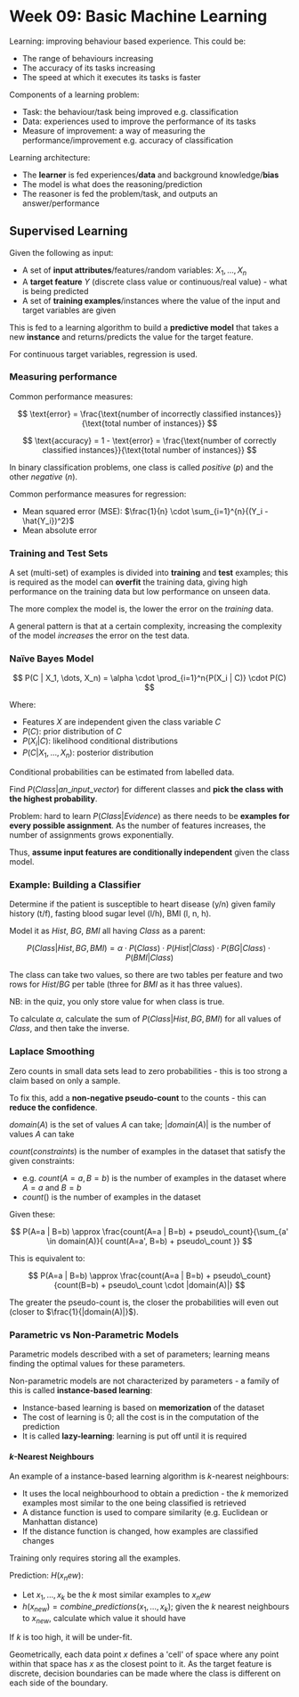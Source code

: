 # Week 09: Basic Machine Learning

Learning: improving behaviour based experience. This could be:

- The range of behaviours increasing
- The accuracy of its tasks increasing
- The speed at which it executes its tasks is faster

Components of a learning problem:

- Task: the behaviour/task being improved e.g. classification
- Data: experiences used to improve the performance of its tasks
- Measure of improvement: a way of measuring the performance/improvement e.g. accuracy of classification

Learning architecture:

- The **learner** is fed experiences/**data** and background knowledge/**bias**
- The model is what does the reasoning/prediction
- The reasoner is fed the problem/task, and outputs an answer/performance

## Supervised Learning

Given the following as input:

- A set of **input attributes**/features/random variables: $X_1, \dots, X_n$
- A **target feature** $Y$ (discrete class value or continuous/real value) - what is being predicted
- A set of **training examples**/instances where the value of the input and target variables are given

This is fed to a learning algorithm to build a **predictive model** that takes a new **instance** and returns/predicts the value for the target feature.

For continuous target variables, regression is used.

### Measuring performance

Common performance measures:

$$
\text{error} = \frac{\text{number of incorrectly classified instances}}{\text{total number of instances}}
$$

$$
\text{accuracy} = 1 - \text{error} = \frac{\text{number of correctly classified instances}}{\text{total number of instances}}
$$

In binary classification problems, one class is called *positive* (*p*) and the other *negative* (*n*).

Common performance measures for regression:

- Mean squared error (MSE): $\frac{1}{n} \cdot \sum_{i=1}^{n}{(Y_i - \hat{Y_i})^2}$
- Mean absolute error

### Training and Test Sets

A set (multi-set) of examples is divided into **training** and **test** examples; this is required as the model can **overfit** the training data, giving high performance on the training data but low performance on unseen data.

The more complex the model is, the lower the error on the *training* data.

A general pattern is that at a certain complexity, increasing the complexity of the model *increases* the error on the test data.

### Naïve Bayes Model

$$
P(C | X_1, \dots, X_n) = \alpha \cdot \prod_{i=1}^n{P(X_i | C)} \cdot P(C)
$$

Where:

- Features $X$ are independent given the class variable $C$
- $P(C)$: prior distribution of $C$
- $P(X_i | C)$: likelihood conditional distributions
- $P(C | X_1, \dots, X_n)$: posterior distribution

Conditional probabilities can be estimated from labelled data.

Find $P(Class | an\_input\_vector)$ for different classes and **pick the class with the highest probability**.

Problem: hard to learn $P(Class | Evidence)$ as there needs to be **examples for every possible assignment**. As the number of features increases, the number of assignments grows exponentially.

Thus, **assume input features are conditionally independent** given the class model.

### Example: Building a Classifier

Determine if the patient is susceptible to heart disease (y/n) given family history (t/f), fasting blood sugar level (l/h), BMI (l, n, h).

Model it as $Hist$, $BG$, $BMI$ all having $Class$ as a parent:

$$
P(Class | Hist, BG, BMI) = \alpha \cdot P(Class) \cdot P(Hist | Class) \cdot P(BG | Class) \cdot P(BMI | Class)
$$

The class can take two values, so there are two tables per feature and two rows for $Hist$/$BG$ per table (three for $BMI$ as it has three values).

NB: in the quiz, you only store value for when class is true.

To calculate $\alpha$, calculate the sum of $P(Class | Hist, BG, BMI)$ for all values of $Class$, and then take the inverse.

### Laplace Smoothing

Zero counts in small data sets lead to zero probabilities - this is too strong a claim based on only a sample.

To fix this, add a **non-negative pseudo-count** to the counts - this can **reduce the confidence**.

$domain(A)$ is the set of values $A$ can take; $|domain(A)|$ is the number of values $A$ can take

$count(constraints)$ is the number of examples in the dataset that satisfy the given constraints:

- e.g. $count(A=a, B=b)$ is the number of examples in the dataset where $A=a$ and $B=b$
- $count()$ is the number of examples in the dataset

Given these:

$$
P(A=a | B=b) \approx \frac{count(A=a | B=b) + pseudo\_count}{\sum_{a' \in domain(A)}{ count(A=a', B=b) + pseudo\_count }}
$$

This is equivalent to:

$$
P(A=a | B=b) \approx \frac{count(A=a | B=b) + pseudo\_count}{count(B=b) + pseudo\_count \cdot |domain(A)|}
$$

The greater the pseudo-count is, the closer the probabilities will even out (closer to $\frac{1}{|domain(A)|}$).

### Parametric vs Non-Parametric Models

Parametric models described with a set of parameters; learning means finding the optimal values for these parameters.

Non-parametric models are not characterized by parameters - a family of this is called **instance-based learning**:

- Instance-based learning is based on **memorization** of the dataset
- The cost of learning is 0; all the cost is in the computation of the prediction
- It is called **lazy-learning**: learning is put off until it is required

#### *k*-Nearest Neighbours

An example of a instance-based learning algorithm is *k*-nearest neighbours:

- It uses the local neighbourhood to obtain a prediction - the *k* memorized examples most similar to the one being classified is retrieved
- A distance function is used to compare similarity (e.g. Euclidean or Manhattan distance)
- If the distance function is changed, how examples are classified changes

Training only requires storing all the examples.

Prediction: $H(x_new)$:

- Let $x_1, \dots, x_k$ be the *k* most similar examples to $x_new$
- $h(x_{new}) = combine\_predictions(x_1, \dots, x_k)$; given the *k* nearest neighbours to $x_{new}$, calculate which value it should have

If *k* is too high, it will be under-fit.

Geometrically, each data point $x$ defines a 'cell' of space where any point within that space has $x$ as the closest point to it. As the target feature is discrete, decision boundaries can be made where the class is different on each side of the boundary.